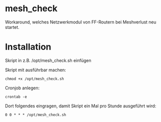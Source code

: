 # mesh_check
Workaround, welches Netzwerkmodul von FF-Routern bei Meshverlust neu startet.

# Installation
Skript in z.B. /opt/mesh_check.sh einfügen

Skript mit ausführbar machen:
```
chmod +x /opt/mesh_check.sh
```

Cronjob anlegen:
```
crontab -e
```

Dort folgendes eingragen, damit Skript ein Mal pro Stunde ausgeführt wird:
```
0 0 * * * /opt/mesh_check.sh
```
